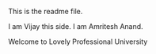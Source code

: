 This is the readme file.


I am Vijay this side.
I am Amritesh Anand.


Welcome to Lovely Professional University